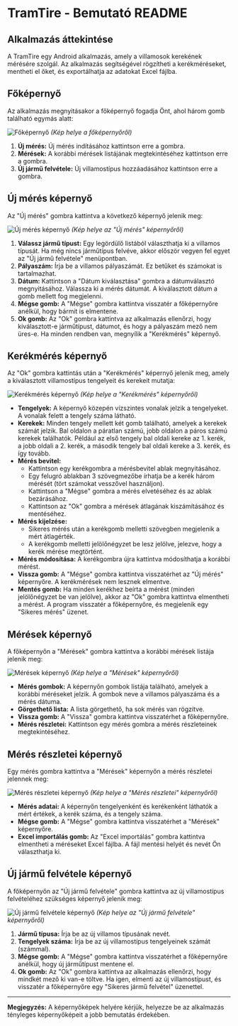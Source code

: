 # TramTire - Bemutató README

## Alkalmazás áttekintése

A TramTire egy Android alkalmazás, amely a villamosok kerekének mérésére szolgál. Az alkalmazás segítségével rögzítheti a kerékméréseket, mentheti el őket, és exportálhatja az adatokat Excel fájlba.

## Főképernyő

Az alkalmazás megnyitásakor a főképernyő fogadja Önt, ahol három gomb található egymás alatt:

![Főképernyő](images/main_screen.png)  *(Kép helye a főképernyőről)*

1.  **Új mérés:** Új mérés indításához kattintson erre a gombra.
2.  **Mérések:** A korábbi mérések listájának megtekintéséhez kattintson erre a gombra.
3.  **Új jármű felvétele:** Új villamostípus hozzáadásához kattintson erre a gombra.

## Új mérés képernyő

Az "Új mérés" gombra kattintva a következő képernyő jelenik meg:

![Új mérés képernyő](images/new_meres_screen.png)  *(Kép helye az "Új mérés" képernyőről)*

1.  **Válassz jármű típust:**  Egy legördülő listából választhatja ki a villamos típusát. Ha még nincs járműtípus felvéve, akkor először vegyen fel egyet az "Új jármű felvétele" menüpontban.
2.  **Pályaszám:** Írja be a villamos pályaszámát. Ez betűket és számokat is tartalmazhat.
3.  **Dátum:** Kattintson a "Dátum kiválasztása" gombra a dátumválasztó megnyitásához. Válassza ki a mérés dátumát. A kiválasztott dátum a gomb mellett fog megjelenni.
4.  **Mégse gomb:** A "Mégse" gombra kattintva visszatér a főképernyőre anélkül, hogy bármit is elmentene.
5.  **Ok gomb:** Az "Ok" gombra kattintva az alkalmazás ellenőrzi, hogy kiválasztott-e járműtípust, dátumot, és hogy a pályaszám mező nem üres-e. Ha minden rendben van, megnyílik a "Kerékmérés" képernyő.

## Kerékmérés képernyő

Az "Ok" gombra kattintás után a "Kerékmérés" képernyő jelenik meg, amely a kiválasztott villamostípus tengelyeit és kerekeit mutatja:

![Kerékmérés képernyő](images/kerekmérés_screen.png)  *(Kép helye a "Kerékmérés" képernyőről)*

*   **Tengelyek:** A képernyő közepén vízszintes vonalak jelzik a tengelyeket. A vonalak felett a tengely száma látható.
*   **Kerekek:** Minden tengely mellett két gomb található, amelyek a kerekek számát jelzik. Bal oldalon a páratlan számú, jobb oldalon a páros számú kerekek találhatók. Például az első tengely bal oldali kereke az 1. kerék, a jobb oldali a 2. kerék, a második tengely bal oldali kereke a 3. kerék, és így tovább.
*   **Mérés bevitel:**
    *   Kattintson egy kerékgombra a mérésbevitel ablak megnyitásához.
    *   Egy felugró ablakban 3 szövegmezőbe írhatja be a kerék három mérését (tört számokat vesszővel használjon).
    *   Kattintson a "Mégse" gombra a mérés elvetéséhez és az ablak bezárásához.
    *   Kattintson az "Ok" gombra a mérések átlagának kiszámításához és mentéséhez.
*   **Mérés kijelzése:**
    *   Sikeres mérés után a kerékgomb melletti szövegben megjelenik a mért átlagérték.
    *   A kerékgomb melletti jelölőnégyzet be lesz jelölve, jelezve, hogy a kerék mérése megtörtént.
*   **Mérés módosítása:** A kerékgombra újra kattintva módosíthatja a korábbi mérést.
*   **Vissza gomb:** A "Mégse" gombra kattintva visszatérhet az "Új mérés" képernyőre. A kerékmérések nem lesznek elmentve.
*   **Mentés gomb:** Ha minden kerékhez beírta a mérést (minden jelölőnégyzet be van jelölve), akkor az "Ok" gombra kattintva elmentheti a mérést. A program visszatér a főképernyőre, és megjelenik egy "Sikeres mérés" üzenet.

## Mérések képernyő

A főképernyőn a "Mérések" gombra kattintva a korábbi mérések listája jelenik meg:

![Mérések képernyő](images/meresek_screen.png)  *(Kép helye a "Mérések" képernyőről)*

*   **Mérés gombok:** A képernyőn gombok listája található, amelyek a korábbi méréseket jelzik. A gombok neve a villamos pályaszáma és a mérés dátuma.
*   **Görgethető lista:** A lista görgethető, ha sok mérés van rögzítve.
*   **Vissza gomb:** A "Vissza" gombra kattintva visszatérhet a főképernyőre.
*   **Mérés részletei:** Kattintson egy mérés gombra a mérés részleteinek megtekintéséhez.

## Mérés részletei képernyő

Egy mérés gombra kattintva a "Mérések" képernyőn a mérés részletei jelennek meg:

![Mérés részletei képernyő](images/meres_reszletei_screen.png)  *(Kép helye a "Mérés részletei" képernyőről)*

*   **Mérés adatai:** A képernyőn tengelyenként és kerékenként láthatók a mért értékek, a kerék száma, és a tengely száma.
*   **Mégse gomb:** A "Mégse" gombra kattintva visszatérhet a "Mérések" képernyőre.
*   **Excel importálás gomb:** Az "Excel importálás" gombra kattintva elmentheti a méréseket Excel fájlba. A fájl mentési helyét és nevét Ön választhatja ki.

## Új jármű felvétele képernyő

A főképernyőn az "Új jármű felvétele" gombra kattintva az új villamostípus felvételéhez szükséges képernyő jelenik meg:

![Új jármű felvétele képernyő](images/uj_jarmu_screen.png)  *(Kép helye az "Új jármű felvétele" képernyőről)*

1.  **Jármű típusa:** Írja be az új villamos típusának nevét.
2.  **Tengelyek száma:** Írja be az új villamostípus tengelyeinek számát (számmal).
3.  **Mégse gomb:** A "Mégse" gombra kattintva visszatérhet a főképernyőre anélkül, hogy új járműtípust mentene el.
4.  **Ok gomb:** Az "Ok" gombra kattintva az alkalmazás ellenőrzi, hogy mindkét mező ki van-e töltve. Ha igen, elmenti az új villamostípust, és visszatér a főképernyőre egy "Sikeres jármű felvétel" üzenettel.

---

**Megjegyzés:** A képernyőképek helyére kérjük, helyezze be az alkalmazás tényleges képernyőképeit a jobb bemutatás érdekében.
